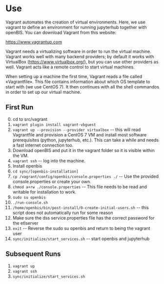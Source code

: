 # Use

Vagrant automates the creation of virtual environments. Here, we use vagrant to define an environment for running jupyterhub together with
openBIS. You can download Vagrant from this website:

https://www.vagrantup.com

Vagrant needs a virtualizing software in order to run the virtual machine. Vagrant works well with many backend providers; by default it works with VirtualBox (https://www.virtualbox.org/), but you can use other providers as well. Vagrant acts like a remote control to start virtual machines.

When setting up a machine the first time, Vagrant reads a file called «Vagrantfile». This file contains information about which OS template to start with (we use CentOS 7). It then continues with all the shell commandos in order to set up our virtual machine.


## First Run

0. cd to src/vagrant
1. `vagrant plugin install vagrant-vbguest`
2. `vagrant up --provision --provider virtualbox` -- this will read Vagrantfile and provision a CentOS 7 VM and install most software prerequisites (python, jupyterhub, etc.). This can take a while and needs a fast internet connection too.
3. Download openBIS and put it in the vagrant folder so it is visible within the VM.
4. `vagrant ssh` -- log into the machine.
5. Install openbis
  1. `cd sync/[openbis-installation]`
  2. `cp /vagrant/config/openbis/console.properties ./` -- Use the provided console.properties or create your own.
  2. `chmod a+rw ./console.properties` -- This file needs to be read and writable for installation to work.
  3. `sudo su openbis`
  4. `./run-console.sh`
  5. `/home/openbis/bin/post-install/0-create-initial-users.sh` -- this script does not automatically run for some reason
6. Make sure the dss service.properties file has the correct password for the etlserver
7. `exit` -- Reverse the sudo su openbis and return to being the vagrant user
8. `sync/initialize/start_services.sh` -- start openbis and jupyterhub


## Subsequent Runs

1. `vagrant up`
2. `vagrant ssh`
3. `sync/initialize/start_services.sh`

